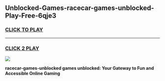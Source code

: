 
## Unblocked-Games-racecar-games-unblocked-Play-Free-6qje3
<h3>
<a href="https://premium76.site?title=racecar-games-unblocked&ref=15A">CLICK TO PLAY</a></h3>
<hr>

<h3>
<a href="https://premium76.site?title=racecar-games-unblocked&ref=15A">CLICK 2 PLAY</a>
  
</h3>

<a href="https://premium76.site?title=racecar-games-unblocked&ref=15A"><img src="https://clearcache.store/games.png"></a>


**racecar-games-unblocked games unblocked: Your Gateway to Fun and Accessible Online Gaming**
